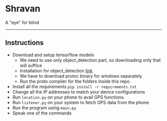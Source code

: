 # Shravan
A "eye" for blind

---

## Instructions

- Download and setup tensorflow models
	- We need to use only object_detection part, so downloading only that will suffice
	- Installation for object_detection [link](https://github.com/tensorflow/models/blob/master/research/object_detection/g3doc/installation.md)
	- We have to download protoc binary for windows separately
	- Run the proto compiler for the folders inside this repo
- Install all the requirements `pip install -r requirements.txt`
- Change all the IP addresses to match your device configurations
- Run `location.py` on your phone to avail GPS functions.
- Run `listener.py` on your system to fetch GPS data from the phone
- Run the program using `main.py`
- Speak one of the commands
